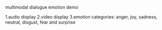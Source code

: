 multimodal dialogue emotion  demo


1.audio display
2.video display
3.emotion categories: anger, joy, sadness, neutral, disgust, fear and surprise
